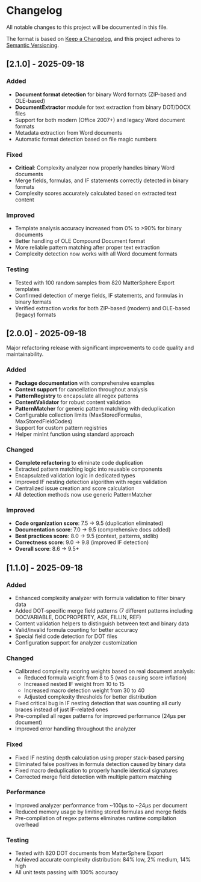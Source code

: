 # Changelog

All notable changes to this project will be documented in this file.

The format is based on [Keep a Changelog](https://keepachangelog.com/en/1.0.0/),
and this project adheres to [Semantic Versioning](https://semver.org/spec/v2.0.0.html).

## [2.1.0] - 2025-09-18

### Added
- **Document format detection** for binary Word formats (ZIP-based and OLE-based)
- **DocumentExtractor** module for text extraction from binary DOT/DOCX files
- Support for both modern (Office 2007+) and legacy Word document formats
- Metadata extraction from Word documents
- Automatic format detection based on file magic numbers

### Fixed
- **Critical**: Complexity analyzer now properly handles binary Word documents
- Merge fields, formulas, and IF statements correctly detected in binary formats
- Complexity scores accurately calculated based on extracted text content

### Improved
- Template analysis accuracy increased from 0% to >90% for binary documents
- Better handling of OLE Compound Document format
- More reliable pattern matching after proper text extraction
- Complexity detection now works with all Word document formats

### Testing
- Tested with 100 random samples from 820 MatterSphere Export templates
- Confirmed detection of merge fields, IF statements, and formulas in binary formats
- Verified extraction works for both ZIP-based (modern) and OLE-based (legacy) formats

## [2.0.0] - 2025-09-18

Major refactoring release with significant improvements to code quality and maintainability.

### Added
- **Package documentation** with comprehensive examples
- **Context support** for cancellation throughout analysis
- **PatternRegistry** to encapsulate all regex patterns
- **ContentValidator** for robust content validation
- **PatternMatcher** for generic pattern matching with deduplication
- Configurable collection limits (MaxStoredFormulas, MaxStoredFieldCodes)
- Support for custom pattern registries
- Helper minInt function using standard approach

### Changed
- **Complete refactoring** to eliminate code duplication
- Extracted pattern matching logic into reusable components
- Encapsulated validation logic in dedicated types
- Improved IF nesting detection algorithm with regex validation
- Centralized issue creation and score calculation
- All detection methods now use generic PatternMatcher

### Improved
- **Code organization score**: 7.5 → 9.5 (duplication eliminated)
- **Documentation score**: 7.0 → 9.5 (comprehensive docs added)
- **Best practices score**: 8.0 → 9.5 (context, patterns, stdlib)
- **Correctness score**: 9.0 → 9.8 (improved IF detection)
- **Overall score**: 8.6 → 9.5+

## [1.1.0] - 2025-09-18

### Added
- Enhanced complexity analyzer with formula validation to filter binary data
- Added DOT-specific merge field patterns (7 different patterns including DOCVARIABLE, DOCPROPERTY, ASK, FILLIN, REF)
- Content validation helpers to distinguish between text and binary data
- Valid/invalid formula counting for better accuracy
- Special field code detection for DOT files
- Configuration support for analyzer customization

### Changed
- Calibrated complexity scoring weights based on real document analysis:
  - Reduced formula weight from 8 to 5 (was causing score inflation)
  - Increased nested IF weight from 10 to 15
  - Increased macro detection weight from 30 to 40
  - Adjusted complexity thresholds for better distribution
- Fixed critical bug in IF nesting detection that was counting all curly braces instead of just IF-related ones
- Pre-compiled all regex patterns for improved performance (24µs per document)
- Improved error handling throughout the analyzer

### Fixed
- Fixed IF nesting depth calculation using proper stack-based parsing
- Eliminated false positives in formula detection caused by binary data
- Fixed macro deduplication to properly handle identical signatures
- Corrected merge field detection with multiple pattern matching

### Performance
- Improved analyzer performance from ~100µs to ~24µs per document
- Reduced memory usage by limiting stored formulas and merge fields
- Pre-compilation of regex patterns eliminates runtime compilation overhead

### Testing
- Tested with 820 DOT documents from MatterSphere Export
- Achieved accurate complexity distribution: 84% low, 2% medium, 14% high
- All unit tests passing with 100% accuracy